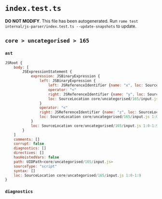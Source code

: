 # `index.test.ts`

**DO NOT MODIFY**. This file has been autogenerated. Run `rome test internal/js-parser/index.test.ts --update-snapshots` to update.

## `core > uncategorised > 165`

### `ast`

```javascript
JSRoot {
	body: [
		JSExpressionStatement {
			expression: JSBinaryExpression {
				left: JSBinaryExpression {
					left: JSReferenceIdentifier {name: "x", loc: SourceLocation core/uncategorised/165/input.js 1:0-1:1 (x)}
					operator: "<"
					right: JSReferenceIdentifier {name: "y", loc: SourceLocation core/uncategorised/165/input.js 1:4-1:5 (y)}
					loc: SourceLocation core/uncategorised/165/input.js 1:0-1:5
				}
				operator: "<"
				right: JSReferenceIdentifier {name: "z", loc: SourceLocation core/uncategorised/165/input.js 1:8-1:9 (z)}
				loc: SourceLocation core/uncategorised/165/input.js 1:0-1:9
			}
			loc: SourceLocation core/uncategorised/165/input.js 1:0-1:9
		}
	]
	comments: []
	corrupt: false
	diagnostics: []
	directives: []
	hasHoistedVars: false
	path: UIDPath<core/uncategorised/165/input.js>
	sourceType: "script"
	syntax: []
	loc: SourceLocation core/uncategorised/165/input.js 1:0-1:9
}
```

### `diagnostics`

```

```
